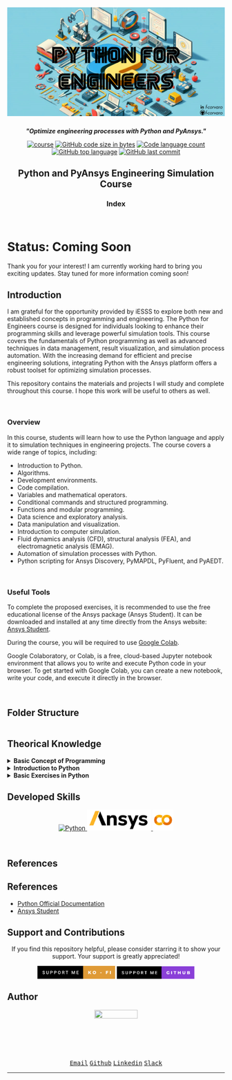 <h1 align="center"><a href="https://github.com/f-corvaro/PyAnsys-Engineering-Simulation-Course">
	<img src="https://github.com/f-corvaro/PyAnsys-Engineering-Simulation-Course/blob/main/.extra/python-eng.png" alt="Python_and_pyansys">
</a></h1>

<p align="center">
	<b><i>"Optimize engineering processes with Python and PyAnsys."</i></b><br>
</p>
<p align="center" style="text-decoration: none;">
	<a href="https://it.esssvirtual.com/courses/corso-di-python-e-pyansys-per-ingegneri"><img alt="course" src="https://img.shields.io/badge/course-iESSS-yellow" /></a>
    <a href="https://github.com/f-corvaro/PyAnsys-Engineering-Simulation-Course"><img alt="GitHub code size in bytes" src="https://img.shields.io/github/languages/code-size/f-corvaro/PyAnsys-Engineering-Simulation-Course?color=blueviolet" /></a>
    <a href="https://github.com/f-corvaro/PyAnsys-Engineering-Simulation-Course"><img alt="Code language count" src="https://img.shields.io/github/languages/count/f-corvaro/PyAnsys-Engineering-Simulation-Course?color=yellow" /></a>
    <a href="https://github.com/f-corvaro/PyAnsys-Engineering-Simulation-Course"><img alt="GitHub top language" src="https://img.shields.io/github/languages/top/f-corvaro/PyAnsys-Engineering-Simulation-Course?color=blueviolet" /></a>
    <a href="https://github.com/f-corvaro/PyAnsys-Engineering-Simulation-Course"><img alt="GitHub last commit" src="https://img.shields.io/github/last-commit/f-corvaro/PyAnsys-Engineering-Simulation-Course?color=yellow" /></a>
</p>

<h2 align="center">Python and PyAnsys Engineering Simulation Course</h2>

<h3 align="center">Index</h3>
<p align="center">

</p>
<br>

# Status: Coming Soon

Thank you for your interest! I am currently working hard to bring you exciting updates. Stay tuned for more information coming soon!

## Introduction

<p align="justify">

I am grateful for the opportunity provided by iESSS to explore both new and established concepts in programming and 
engineering. The Python for Engineers course is designed for individuals looking to enhance their programming skills 
and leverage powerful simulation tools. This course covers the fundamentals of Python programming as well as advanced 
techniques in data management, result visualization, and simulation process automation. With the increasing demand for 
efficient and precise engineering solutions, integrating Python with the Ansys platform offers a robust toolset for 
optimizing simulation processes.

This repository contains the materials and projects I will study and complete throughout this course. I hope this 
work will be useful to others as well.

</p>
<br>

### Overview 

<p align="justify">

In this course, students will learn how to use the Python language and apply it to simulation techniques in engineering projects. 
The course covers a wide range of topics, including:

- Introduction to Python.
- Algorithms.
- Development environments.
- Code compilation.
- Variables and mathematical operators.
- Conditional commands and structured programming.
- Functions and modular programming.
- Data science and exploratory analysis.
- Data manipulation and visualization.
- Introduction to computer simulation.
- Fluid dynamics analysis (CFD), structural analysis (FEA), and electromagnetic analysis (EMAG).
- Automation of simulation processes with Python.
- Python scripting for Ansys Discovery, PyMAPDL, PyFluent, and PyAEDT.

</p>
<br>

### Useful Tools

<p align="justify">

To complete the proposed exercises, it is recommended to use the free educational license of the Ansys package 
(Ansys Student). It can be downloaded and installed at any time directly from the Ansys website: [Ansys Student](https://www.ansys.com/academic/students).

During the course, you will be required to use [Google Colab](https://colab.research.google.com/).

Google Colaboratory, or Colab, is a free, cloud-based Jupyter notebook environment that allows you to write and execute Python code in your browser. To get started with Google Colab, you can create a new notebook, write your code, and execute it directly in the browser. 

</p>
<br>

## Folder Structure

<p align="justify">

```
```

<p>

## Theorical Knowledge

<details>
  <summary><strong>Basic Concept of Programming</strong></summary>
  <p align="justify">
  
  A **programming language** is a set of rules used to write programs that can be executed by a computer. High-level languages, such as Python, are written by programmers and then compiled or interpreted into low-level machine code that can be executed by the computer's microprocessor. 

  An **algorithm** is a finite sequence of well-defined instructions used to solve a specific problem. In computer science, algorithms are implemented using programming languages and must be designed to achieve a particular goal. Effective problem-solving involves breaking down complex problems into smaller, manageable parts and solving them step by step. Clear and unambiguous communication is essential for writing efficient and maintainable code.
  
  The **development environment** is the space where you write the instructions that will be executed by the program. You need to import files and libraries for proper operation. To see results, you have to compile the program and analyze it line by line to check the logic and any errors (breakpoints). Essentially, it is a programmer's note sheet where they will write their algorithm in a programming language. An **Integrated Development Environment (IDE)** is software that provides development tools for coding, testing, and debugging programs. There are many IDEs for various programming languages, such as PyCharm, Visual Studio Code, Sublime Text, and IDLE.

  ### Online vs. Offline IDEs

  **Offline IDEs**:
  - **PyCharm**: A powerful IDE for Python with features like code completion, debugging, and version control integration.
  - **Visual Studio Code**: A lightweight but powerful source code editor with support for Python and many other languages, extensions, and debugging tools. (My favorite one).
  - **Sublime Text**: A sophisticated text editor for code, markup, and prose with a focus on speed and simplicity.
  - **IDLE**: The default Python IDE that comes with the Python installation, suitable for beginners.

  **Online IDEs**:
  - **Google Colaboratory**: An interactive way of sharing documents with code, graphs, results, text, and other features. It allows the execution of a block of code, and codes can be edited and executed at any time. It is particularly useful for data science and machine learning projects as it provides free access to GPU and TPU resources. *(This IDE will be used for the course)*.
  
  ### Differences between Online and Offline IDEs

  **Offline IDEs**:
  - **Pros**:
    - Full control over the development environment and tools.
    - Better performance and responsiveness.
    - Access to local files and resources.
    - More customization options and extensions.
  - **Cons**:
    - Requires installation and setup on your local machine.
    - Limited to the resources available on your local machine.

  **Online IDEs**:
  - **Pros**:
    - Accessible from any device with an internet connection.
    - No installation or setup required.
    - Easy collaboration and sharing of code.
    - Access to powerful cloud resources (e.g., GPUs in Google Colab).
  - **Cons**:
    - Dependent on internet connectivity.
    - Potentially slower performance compared to local IDEs.
    - Limited access to local files and resources.
  
  A **compiler** is a program that converts source code written in a programming language into executable code that can be read and executed by the computer. “Hello World” is a simple example of a program that is used to test a development environment.

  **Variables** are spaces in computer memory used to store values. 

  </p>
</details>

<details>
  <summary><strong>Introduction to Python</strong></summary>
  <p align="justify">
    
  **Python** is a high-level, interpreted programming language developed by Guido van Rossum and first released in 1991. 
  Known for its readability and simplicity, Python has become one of the most popular programming languages in the world. 
  It supports multiple programming paradigms, including procedural, object-oriented, and functional programming. Python's 
  extensive standard library and active community contribute to its versatility and widespread use in various fields such 
  as web development, data science, artificial intelligence, and scientific computing.

  In Python, an **interpreter** is used instead of a compiler. An interpreter executes the code line by line, translating it into machine code at runtime. This is different from a compiler, which translates the entire source code into machine code before execution.

  ### Compilers vs. Interpreters

  **Compiler:**
  - **Definition:** A compiler is a program that converts source code written in a programming language into executable code that can be read and executed by the computer.
  - **Pros:**
    - Faster execution time since the code is already translated into machine code.
    - Better optimization of the code during the compilation process.
  - **Cons:**
    - Compilation can be time-consuming, especially for large programs.
    - Debugging can be more difficult since errors are reported after the entire code is compiled.

  **Interpreter:**
  - **Definition:** An interpreter translates and executes code line by line at runtime.
  - **Pros:**
    - Easier to debug since errors are reported immediately after the line is executed.
    - No need for a separate compilation step, making development faster and more interactive.
  - **Cons:**
    - Slower execution time since the code is translated on the fly.
    - Less optimization compared to compiled code.

  Python files have the `.py` extension, and you need to have a Python interpreter installed to run them. Unlike C, Python does not compile to `.o` (object) files. Instead, Python code is interpreted at runtime. When you run a Python script, the Python interpreter compiles the code to bytecode, which is then executed by the Python Virtual Machine (PVM). This process is transparent to the user and does not produce .o files.

  ### Comments
  In Python, comments are written with the `#` symbol. Comments are used to explain the code and make it more readable for humans. The computer ignores comments during execution.

  Example:
  ```python
  # This is a single-line comment
  print("Hello, World!")  # This comment explains the print statement
  ```

  ### Variables Types

  Python has several types of variables, including integers (`int`), floating-point numbers (`float`), sequences of characters (`string`), booleans (`bool`), lists (`list`), tuples (`tuple`), and dictionaries (`dict`). These variables can be used in a program to store values and perform calculations.

  - **Integers (`int`)**: Whole numbers, e.g., `5`, `-3`.
  - **Floating-point numbers (`float`)**: Numbers with a decimal point, e.g., `3.14`, `-0.001`.
  - **Strings (`str`)**: Sequences of characters, e.g., `"Hello, World!"`.
  - **Booleans (`bool`)**: Logical values, `True` or `False`.

  ### Formatted String Literals (f-strings)

  In Python, formatted string literals, also known as f-strings, provide a way to embed expressions inside string literals using curly braces `{}`. This allows you to include the value of variables directly within a string.

  Example:
  ```python
  a = 10
  print(f"The value of a is {a}")
  ```
  In this example, the `f` before the string indicates that it is an f-string, and `{a}` is replaced with the value of the variable a when the string is printed.

  ### Lists
  A list is an ordered collection of items which can be of different types. Lists are mutable, meaning their elements can be changed.

  Example:
  ```python
  my_list = [1, 2, 3, "apple", 4.5]
  print(my_list[3])  # Output: apple
  ```
  ### Tuples
  A tuple is similar to a list, but it is immutable, meaning its elements cannot be changed after creation.

  Example:
  ```python
  my_tuple = (1, 2, 3, "apple", 4.5)
  print(my_tuple[3])  # Output: apple
  ```

  ### Dictionaries
  A dictionary is an unordered collection of key-value pairs. Each key is unique and is used to access its corresponding value.

  Example:
  ```python
  my_dict = {"name": "Alice", "age": 25, "city": "New York"}
  print(my_dict["name"])  # Output: Alice
  ```

  ### Mathematical Operators

  Python has standard mathematical operators: addition `+`, subtraction `-`, multiplication `*`, division `/`, remainder of division `%`, power `**`, and integer division `//`. Python performs operations in a specific order of priority: parentheses, powers, multiplication, division, addition, and subtraction.

  ### Conditional Statements
  Conditional statements in Python allow you to execute code based on a condition. The most common structures are `if`, `else`, and `elif`. The `if` statement allows you to execute a block of code only if a certain condition is met. The `else` statement allows you to execute alternative code if the condition is not met. The `elif` statement, short for "else if," allows you to check multiple conditions sequentially.

  Conditional statements in Python rely on comparison operators, which allow you to compare values and variables. Some examples of comparison operators are:
  - `==` (equality)
  - `!=` (inequality)
  - `<` (less than)
  - `>` (greater than)
  - `<=` (less than or equal to)
  - `>=` (greater than or equal to)
  The code that should be executed if a certain condition is met must be indented.

  ### Loops
  Loops in Python allow you to execute a block of code multiple times by iterating over a sequence of values. This concept is used when you need to repeat a specific action for a certain number of times or while a condition is true. Using loops can significantly reduce the amount of code you need to write, thereby reducing the computational cost of the algorithm.

  - `For` Loops: The for loop is used to iterate over a sequence (such as a list, tuple, dictionary, set, or string) and execute a block of code for each item in the sequence. This is useful when you know in advance how many times you need to execute the block of code.
  Example:
  ```python
  for i in range(5):
    print("Iteration:", i)
  ```
  - `While` Loops: The while loop is used to execute a block of code as long as a certain condition is true. The programmer must ensure that the condition eventually becomes false; otherwise, the loop will run indefinitely, resulting in an infinite loop.
  Example:
  ```python
  count = 0
  while count < 5:
    print("Count:", count)
    count += 1  # Update the variable to avoid an infinite loop
  ```

  ### Logical Operators

  ### Logical Operators

  <img src="https://github.com/f-corvaro/PyAnsys-Engineering-Simulation-Course/blob/main/.extra/logical.png" alt="Logical Operators">

  Logical operators in Python are used to combine conditional statements. They include `and`, `or`, `not`, `nand`, and `nor`. The `and` operator returns `True` if both operands are true, while the `or` operator returns `True` if at least one operand is true. The `not` operator inverts the truth value of the operand. The `nand` operator returns `True` if at least one operand is false (it is the negation of `and`). The `nor` operator returns `True` if both operands are false (it is the negation of `or`). These operators are essential for constructing complex logical expressions and controlling the flow of a program.

  Examples:
  ```python
  x = True
  y = False

  # and operator
  print(x and y)  # Output: False

  # or operator
  print(x or y)  # Output: True

  # not operator
  print(not x)  # Output: False

  # nand operator (negation of and)
  print(not (x and y))  # Output: True

  # nor operator (negation of or)
  print(not (x or y))  # Output: False
  ```

  </p>
</details>

<details>
  <summary><strong>Basic Exercises in Python</strong></summary>
  <p align="justify">

  `ex00_hello_world.py`:
  The first exercise is to write "Hello, World!" in Python.  To run the program, use the following command in the terminal: `python3 ex00_hello_world.py`. If there are any errors, they will be displayed in the console.

  `ex01_variable_types.py`:
  The second exercise is to declare and use different variable types in Python, including integers, floats, strings, and booleans. This exercise helps you understand how to work with basic data types in Python. 

  `ex02_list_tuples_dictionary.py`:
  The third exercise is to work with lists, tuples, and dictionaries in Python. Lists are ordered collections of items that can be changed, tuples are ordered collections of items that cannot be changed, and dictionaries are collections of key-value pairs. This exercise helps you understand how to use these data structures in Python. 

  `ex03_mathematical_operations.py`:
  The fourth exercise is to perform mathematical operations in Python. Python supports standard mathematical operators such as addition, subtraction, multiplication, division, remainder of division, power, and integer division. This exercise helps you understand how to use these operators in Python. Use the `input` function to allow the user to enter values.
  
  `ex04_input.py`:
  This exercise demonstrates how to use the `input` function in Python to get different types of input from the user. The program covers various types of input, including strings, integers, floats, booleans, lists, tuples, and dictionaries. It prompts the user to enter values and then prints the entered values to demonstrate how to handle different types of input in Python.

  `ex05_conditional_statements.py`:
  This program demonstrates the use of conditional statements in Python. It prompts the user to enter two numbers and then compares them using `if`, `elif`, and `else` statements. Based on the comparison, it prints whether the first number (x) is less than, equal to, or greater than the second number (y).


  `ex06_loops.py`:
  The sixth exercise is to use loops in Python. Python supports for and while loops to iterate over sequences and perform repetitive tasks. This exercise helps you understand how to use loops in Python. 

  `ex07_sphere.py`:
  This script calculates the volume of a sphere based on user input for the radius. It uses a `while` loop to repeatedly prompt the user for a valid radius until a positive number is entered. The script handles invalid inputs gracefully using a `try-except` block to catch `ValueError` exceptions when the user enters non-numeric values.

  </p>
</details>

## Developed Skills

<p align="center">
  <a href="https://skillicons.dev">
    <img src="https://skillicons.dev/icons?i=python" alt="Python" />
    <a href="https://www.ansys.com/"><img src="https://github.com/f-corvaro/PyAnsys-Engineering-Simulation-Course/blob/main/.extra/ANSYS_logo.png" alt="Ansys" height="48" />
    <a href="https://colab.google/"><img src="https://github.com/f-corvaro/PyAnsys-Engineering-Simulation-Course/blob/main/.extra/gcolaboratory_logo.png" alt="Google Colaboratory" height="48" />
  </a>
</p><br>

## References

## References

- [Python Official Documentation](https://docs.python.org/3/)
- [Ansys Student](https://www.ansys.com/academic/students)


## Support and Contributions

<p align="center">
If you find this repository helpful, please consider starring it to show your support. Your support is greatly appreciated!</p>

<p align="center">
<a href="https://ko-fi.com/fcorvaro"><img width="180" img align="center" src="https://github.com/f-corvaro/42.common_core/blob/main/.extra/support-me-ko-fi.svg"><alt=""></a>
<a href="https://github.com/sponsors/f-corvaro"><img width="180" img align="center" src="https://github.com/f-corvaro/42.common_core/blob/main/.extra/support-me-github.svg"><alt=""></a>

<br>

## Author

<p align="center"><a href="https://profile.intra.42.fr/users/fcorvaro"><img style="height:auto;" src="https://avatars.githubusercontent.com/u/102758065?v=4" width="100" height="100"alt=""></a>
<p align="center">
<a href="mailto:fcorvaro@student.42roma.it"><kbd>Email</kbd><alt=""></a>
<a href="https://github.com/f-corvaro"><kbd>Github</kbd><alt=""></a>
<a href="https://www.linkedin.com/in/f-corvaro/"><kbd>Linkedin</kbd><alt=""></a>
<a href="https://42born2code.slack.com/team/U050L8XAFLK"><kbd>Slack</kbd><alt=""></a>

<hr/>